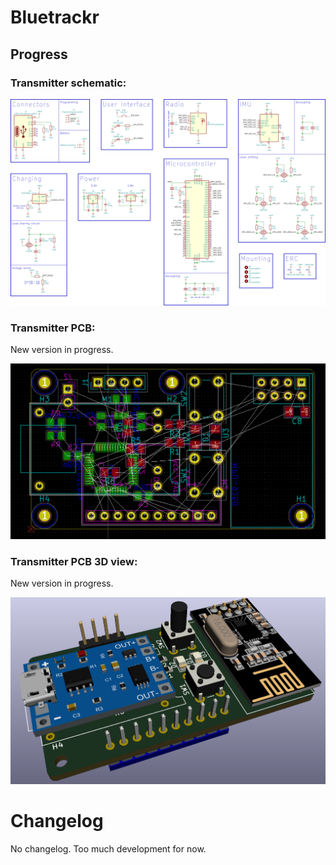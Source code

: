 # Bluetrackr

## Progress

### Transmitter schematic:

![schematic](doc/images/transmitter-schematic.svg?raw=true&sanitize=true)

### Transmitter PCB:

New version in progress.

![schematic](https://raw.githubusercontent.com/Haellsigh/Bluetrackr/master/doc/images/transmitter_pcb.png)

### Transmitter PCB 3D view:

New version in progress.

![schematic](https://raw.githubusercontent.com/Haellsigh/Bluetrackr/master/doc/images/transmitter_3d.png)

# Changelog

No changelog. Too much development for now.
